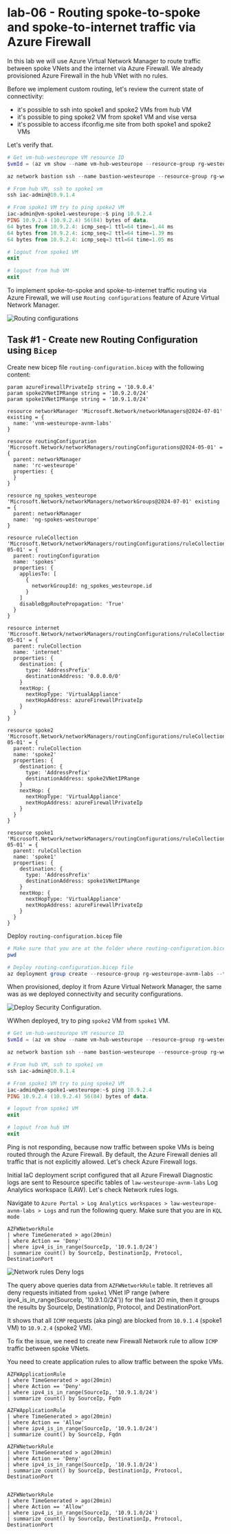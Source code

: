 # lab-06 - Routing spoke-to-spoke and spoke-to-internet traffic via Azure Firewall

In this lab we will use Azure Virtual Network Manager to route traffic between spoke VNets and the internet via Azure Firewall. We already provisioned Azure Firewall in the hub VNet with no rules. 

Before we implement custom routing, let's review the current state of connectivity:

- it's possible to ssh into spoke1 and spoke2 VMs from hub VM
- it's possible to ping spoke2 VM from spoke1 VM and vise versa
- it's possible to access ifconfig.me site from both spoke1 and spoke2 VMs

Let's verify that.

```powershell
# Get vm-hub-westeurope VM resource ID
$vmId = (az vm show --name vm-hub-westeurope --resource-group rg-westeurope-avnm-labs --query id --output tsv)

az network bastion ssh --name bastion-westeurope --resource-group rg-westeurope-avnm-labs --target-resource-id $vmId --auth-type password --username iac-admin

# From hub VM, ssh to spoke1 vm
ssh iac-admin@10.9.1.4

# From spoke1 VM try to ping spoke2 VM
iac-admin@vm-spoke1-westeurope:~$ ping 10.9.2.4
PING 10.9.2.4 (10.9.2.4) 56(84) bytes of data.
64 bytes from 10.9.2.4: icmp_seq=1 ttl=64 time=1.44 ms
64 bytes from 10.9.2.4: icmp_seq=2 ttl=64 time=1.39 ms
64 bytes from 10.9.2.4: icmp_seq=3 ttl=64 time=1.05 ms

# logout from spoke1 VM
exit

# logout from hub VM
exit
```

To implement spoke-to-spoke and spoke-to-internet traffic routing via Azure Firewall, we will use `Routing configurations` feature of Azure Virtual Network Manager. 

![Routing configurations](https://learn.microsoft.com/en-us/azure/virtual-network-manager/media/concept-udr-management/udr-management-example.png)

## Task #1 - Create new Routing Configuration using `Bicep`

Create new bicep file `routing-configuration.bicep` with the following content:

```bicep
param azureFirewallPrivateIp string = '10.9.0.4'
param spoke2VNetIPRange string = '10.9.2.0/24'
param spoke1VNetIPRange string = '10.9.1.0/24'

resource networkManager 'Microsoft.Network/networkManagers@2024-07-01' existing = {
  name: 'vnm-westeurope-avnm-labs'
}

resource routingConfiguration 'Microsoft.Network/networkManagers/routingConfigurations@2024-05-01' = {
  parent: networkManager
  name: 'rc-westeurope'
  properties: {
  }
}

resource ng_spokes_westeurope 'Microsoft.Network/networkManagers/networkGroups@2024-07-01' existing = {
  parent: networkManager
  name: 'ng-spokes-westeurope'
}

resource ruleCollection 'Microsoft.Network/networkManagers/routingConfigurations/ruleCollections@2024-05-01' = {
  parent: routingConfiguration
  name: 'spokes'
  properties: {
    appliesTo: [
      {
        networkGroupId: ng_spokes_westeurope.id
      }
    ]
    disableBgpRoutePropagation: 'True'
  }
}

resource internet 'Microsoft.Network/networkManagers/routingConfigurations/ruleCollections/rules@2024-05-01' = {
  parent: ruleCollection
  name: 'internet'
  properties: {
    destination: {
      type: 'AddressPrefix'
      destinationAddress: '0.0.0.0/0'
    }
    nextHop: {
      nextHopType: 'VirtualAppliance'
      nextHopAddress: azureFirewallPrivateIp
    }
  }
}

resource spoke2 'Microsoft.Network/networkManagers/routingConfigurations/ruleCollections/rules@2024-05-01' = {
  parent: ruleCollection
  name: 'spoke2'
  properties: {
    destination: {
      type: 'AddressPrefix'
      destinationAddress: spoke2VNetIPRange
    }
    nextHop: {
      nextHopType: 'VirtualAppliance'
      nextHopAddress: azureFirewallPrivateIp
    }
  }
}

resource spoke1 'Microsoft.Network/networkManagers/routingConfigurations/ruleCollections/rules@2024-05-01' = {
  parent: ruleCollection
  name: 'spoke1'
  properties: {
    destination: {
      type: 'AddressPrefix'
      destinationAddress: spoke1VNetIPRange
    }
    nextHop: {
      nextHopType: 'VirtualAppliance'
      nextHopAddress: azureFirewallPrivateIp
    }
  }
}
```

Deploy `routing-configuration.bicep` file

```powershell
# Make sure that you are at the folder where routing-configuration.bicep file is located
pwd

# Deploy routing-configuration.bicep file
az deployment group create --resource-group rg-westeurope-avnm-labs --template-file routing-configuration.bicep
```

When provisioned, deploy it from Azure Virtual Network Manager, the same was as we deployed connectivity and security configurations.

![Deploy Security Configuration](../../assets/images/lab-06/deploy-1.png). 

WWhen deployed, try to ping `spoke2` VM from `spoke1` VM.

```powershell
# Get vm-hub-westeurope VM resource ID
$vmId = (az vm show --name vm-hub-westeurope --resource-group rg-westeurope-avnm-labs --query id --output tsv)

az network bastion ssh --name bastion-westeurope --resource-group rg-westeurope-avnm-labs --target-resource-id $vmId --auth-type password --username iac-admin

# From hub VM, ssh to spoke1 vm
ssh iac-admin@10.9.1.4

# From spoke1 VM try to ping spoke2 VM
iac-admin@vm-spoke1-westeurope:~$ ping 10.9.2.4
PING 10.9.2.4 (10.9.2.4) 56(84) bytes of data.

# logout from spoke1 VM
exit

# logout from hub VM
exit
```

Ping is not responding, because now traffic between spoke VMs is being routed through the Azure Firewall. By default, the Azure Firewall denies all traffic that is not explicitly allowed. Let's check Azure Firewall logs. 

Initial IaC deployment script configured that all Azure Firewall Diagnostic logs are sent to Resource specific tables of `law-westeurope-avnm-labs` Log Analytics workspace (LAW). Let's check Network rules logs. 

Navigate to `Azure Portal > Log Analytics workspaces > law-westeurope-avnm-labs > Logs` and run the following query. Make sure that you are in `KQL mode`

```kql
AZFWNetworkRule
| where TimeGenerated > ago(20min)
| where Action == 'Deny'
| where ipv4_is_in_range(SourceIp, '10.9.1.0/24')
| summarize count() by SourceIp, DestinationIp, Protocol, DestinationPort
```

![Network rules Deny logs](../../assets/images/lab-06/network-logs-1.png)

The query above queries data from `AZFWNetworkRule` table. It retrieves all deny requests initiated from `spoke1` VNet IP range (where ipv4_is_in_range(SourceIp, '10.9.1.0/24')) for the last 20 min, then it groups the results by SourceIp, DestinationIp, Protocol, and DestinationPort.

It shows that all `ICMP` requests (aka ping) are blocked from `10.9.1.4` (spoke1 VM) to `10.9.2.4` (spoke2 VM).

To fix the issue, we need to create new Firewall Network rule to allow `ICMP` traffic between spoke VNets.


You need to create application rules to allow traffic between the spoke VMs.

```kql
AZFWApplicationRule
| where TimeGenerated > ago(20min)
| where Action == 'Deny'
| where ipv4_is_in_range(SourceIp, '10.9.1.0/24')
| summarize count() by SourceIp, Fqdn

AZFWApplicationRule
| where TimeGenerated > ago(20min)
| where Action == 'Allow'
| where ipv4_is_in_range(SourceIp, '10.9.1.0/24')
| summarize count() by SourceIp, Fqdn

AZFWNetworkRule
| where TimeGenerated > ago(20min)
| where Action == 'Deny'
| where ipv4_is_in_range(SourceIp, '10.9.1.0/24')
| summarize count() by SourceIp, DestinationIp, Protocol, DestinationPort


AZFWNetworkRule
| where TimeGenerated > ago(20min)
| where Action == 'Allow'
| where ipv4_is_in_range(SourceIp, '10.9.1.0/24')
| summarize count() by SourceIp, DestinationIp, Protocol, DestinationPort

```